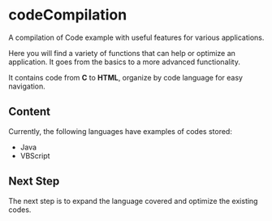 # codeCompilation
A compilation of Code example with useful features for various applications.

Here you will find a variety of functions that can help or optimize an application. It goes from the basics to a more advanced functionality.

It contains code from **C** to **HTML**, organize by code language for easy navigation.

## Content
Currently, the following languages have examples of codes stored:
- Java
- VBScript

## Next Step
The next step is to expand the language covered and optimize the existing codes.
